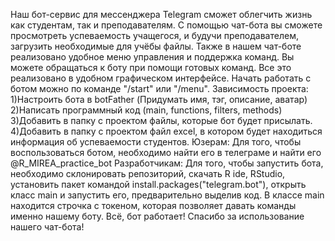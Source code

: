 Наш бот-сервис для мессенджера Telegram сможет облегчить жизнь как студентам,
так и преподавателям. С помощью чат-бота вы сможете просмотреть успеваемость учащегося,
и будучи преподавателем, загрузить необходимые для учёбы файлы.
Также в нашем чат-боте реализовано удобное меню управления и поддержка команд.
Вы можете обращаться к боту при помощи готовых команд.
Все это реализовано в удобном графическом интерфейсе.
Начать работать с ботом можно по команде "/start" или "/menu".
Зависимость проекта:
1)Настроить бота в botFather (Придумать имя, тэг, описание, аватар)
2)Написать программный код (main, functions, filters, methods)
3)Добавить в папку с проектом файлы, которые бот будет присылать.
4)Добавить в папку с проектом файл excel, в котором будет находиться информация об успеваемости студентов.
Юзерам:
Для того, чтобы воспользоваться ботом, необходимо найти его в телеграме и найти его @R_MIREA_practice_bot
Разработчикам:
Для того, чтобы запустить бота, необходимо склонировать репозиторий, скачать R ide, RStudio, установить пакет
командой install.packages("telegram.bot"), открыть класс main и запустить его, предварительно выделив код.
В классе main находится строчка с токеном, которая позволяет давать команды именно нашему боту.
Всё, бот работает!
Спасибо за использование нашего чат-бота!


